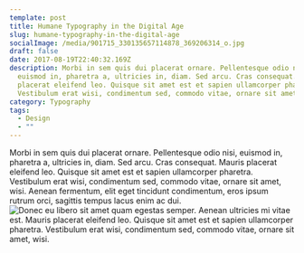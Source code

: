 ```yaml
---
template: post
title: Humane Typography in the Digital Age
slug: humane-typography-in-the-digital-age
socialImage: /media/901715_330135657114878_369206314_o.jpg
draft: false
date: 2017-08-19T22:40:32.169Z
description: Morbi in sem quis dui placerat ornare. Pellentesque odio nisi,
  euismod in, pharetra a, ultricies in, diam. Sed arcu. Cras consequat. Mauris
  placerat eleifend leo. Quisque sit amet est et sapien ullamcorper pharetra.
  Vestibulum erat wisi, condimentum sed, commodo vitae, ornare sit amet, wisi.
category: Typography
tags:
  - Design
  - ""
---
```

[](#the-first-transition)Morbi in sem quis dui placerat ornare. Pellentesque odio nisi, euismod in, pharetra a, ultricies in, diam. Sed arcu. Cras consequat. Mauris placerat eleifend leo. Quisque sit amet est et sapien ullamcorper pharetra. Vestibulum erat wisi, condimentum sed, commodo vitae, ornare sit amet, wisi. Aenean fermentum, elit eget tincidunt condimentum, eros ipsum rutrum orci, sagittis tempus lacus enim ac dui. ![Donec eu libero sit amet quam egestas semper. Aenean ultricies mi vitae est. Mauris placerat eleifend leo. Quisque sit amet est et sapien ullamcorper pharetra. Vestibulum erat wisi, condimentum sed, commodo vitae, ornare sit amet, wisi.](https://www.hawalej.com/pages/contacts)